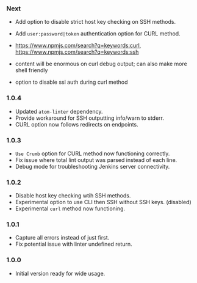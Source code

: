 ### Next
- Add option to disable strict host key checking on SSH methods.
- Add `user:password|token` authentication option for CURL method.

- https://www.npmjs.com/search?q=keywords:curl, https://www.npmjs.com/search?q=keywords:ssh
- content will be enormous on curl debug output; can also make more shell friendly
- option to disable ssl auth during curl method

### 1.0.4
- Updated `atom-linter` dependency.
- Provide workaround for SSH outputting info/warn to stderr.
- CURL option now follows redirects on endpoints.

### 1.0.3
- `Use Crumb` option for CURL method now functioning correctly.
- Fix issue where total lint output was parsed instead of each line.
- Debug mode for troubleshooting Jenkins server connectivity.

### 1.0.2
- Disable host key checking wtih SSH methods.
- Experimental option to use CLI then SSH without SSH keys. (disabled)
- Experimental `curl` method now functioning.

### 1.0.1
- Capture all errors instead of just first.
- Fix potential issue with linter undefined return.

### 1.0.0
- Initial version ready for wide usage.
